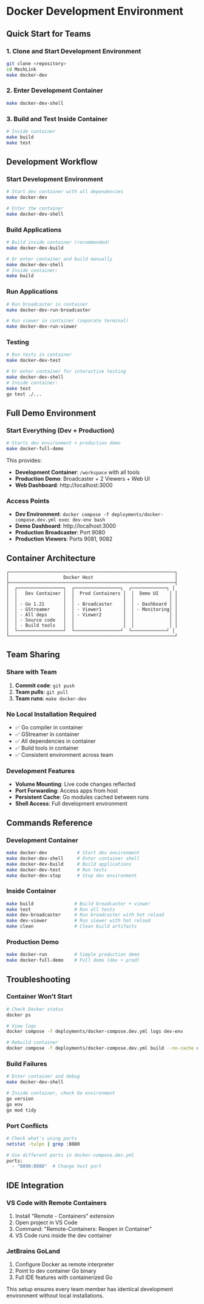 # Docker Development Environment

## Quick Start for Teams

### 1. Clone and Start Development Environment
```bash
git clone <repository>
cd MeshLink
make docker-dev
```

### 2. Enter Development Container
```bash
make docker-dev-shell
```

### 3. Build and Test Inside Container
```bash
# Inside container
make build
make test
```

## Development Workflow

### Start Development Environment
```bash
# Start dev container with all dependencies
make docker-dev

# Enter the container
make docker-dev-shell
```

### Build Applications
```bash
# Build inside container (recommended)
make docker-dev-build

# Or enter container and build manually
make docker-dev-shell
# Inside container:
make build
```

### Run Applications
```bash
# Run broadcaster in container
make docker-dev-run-broadcaster

# Run viewer in container (separate terminal)
make docker-dev-run-viewer
```

### Testing
```bash
# Run tests in container
make docker-dev-test

# Or enter container for interactive testing
make docker-dev-shell
# Inside container:
make test
go test ./...
```

## Full Demo Environment

### Start Everything (Dev + Production)
```bash
# Starts dev environment + production demo
make docker-full-demo
```

This provides:
- **Development Container**: `/workspace` with all tools
- **Production Demo**: Broadcaster + 2 Viewers + Web UI
- **Web Dashboard**: http://localhost:3000

### Access Points
- **Dev Environment**: `docker compose -f deployments/docker-compose.dev.yml exec dev-env bash`
- **Demo Dashboard**: http://localhost:3000
- **Production Broadcaster**: Port 9080
- **Production Viewers**: Ports 9081, 9082

## Container Architecture

```
┌─────────────────────────────────────────────────────────────┐
│                    Docker Host                              │
├─────────────────────────────────────────────────────────────┤
│  ┌─────────────────┐  ┌─────────────────┐  ┌─────────────┐ │
│  │   Dev Container │  │  Prod Containers │  │  Demo UI    │ │
│  │                 │  │                  │  │             │ │
│  │ - Go 1.21       │  │ - Broadcaster    │  │ - Dashboard │ │
│  │ - GStreamer     │  │ - Viewer1        │  │ - Monitoring│ │
│  │ - All deps      │  │ - Viewer2        │  │             │ │
│  │ - Source code   │  │                  │  │             │ │
│  │ - Build tools   │  │                  │  │             │ │
│  └─────────────────┘  └─────────────────┘  └─────────────┘ │
└─────────────────────────────────────────────────────────────┘
```

## Team Sharing

### Share with Team
1. **Commit code**: `git push`
2. **Team pulls**: `git pull`
3. **Team runs**: `make docker-dev`

### No Local Installation Required
- ✅ Go compiler in container
- ✅ GStreamer in container  
- ✅ All dependencies in container
- ✅ Build tools in container
- ✅ Consistent environment across team

### Development Features
- **Volume Mounting**: Live code changes reflected
- **Port Forwarding**: Access apps from host
- **Persistent Cache**: Go modules cached between runs
- **Shell Access**: Full development environment

## Commands Reference

### Development Container
```bash
make docker-dev           # Start dev environment
make docker-dev-shell     # Enter container shell
make docker-dev-build     # Build applications
make docker-dev-test      # Run tests
make docker-dev-stop      # Stop dev environment
```

### Inside Container
```bash
make build               # Build broadcaster + viewer
make test                # Run all tests
make dev-broadcaster     # Run broadcaster with hot reload
make dev-viewer          # Run viewer with hot reload
make clean               # Clean build artifacts
```

### Production Demo
```bash
make docker-run          # Simple production demo
make docker-full-demo    # Full demo (dev + prod)
```

## Troubleshooting

### Container Won't Start
```bash
# Check Docker status
docker ps

# View logs
docker compose -f deployments/docker-compose.dev.yml logs dev-env

# Rebuild container
docker compose -f deployments/docker-compose.dev.yml build --no-cache dev-env
```

### Build Failures
```bash
# Enter container and debug
make docker-dev-shell

# Inside container, check Go environment
go version
go env
go mod tidy
```

### Port Conflicts
```bash
# Check what's using ports
netstat -tulpn | grep :8080

# Use different ports in docker-compose.dev.yml
ports:
  - "8090:8080"  # Change host port
```

## IDE Integration

### VS Code with Remote Containers
1. Install "Remote - Containers" extension
2. Open project in VS Code
3. Command: "Remote-Containers: Reopen in Container"
4. VS Code runs inside the dev container

### JetBrains GoLand
1. Configure Docker as remote interpreter
2. Point to dev container Go binary
3. Full IDE features with containerized Go

This setup ensures every team member has identical development environment without local installations.